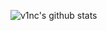 ![v1nc's github stats](https://github-readme-stats-git-masterrstaa-rickstaa.vercel.app/api?username=v1nc&&show_icons=true&hide=commits)
